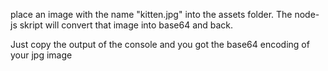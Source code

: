 place an image with the name "kitten.jpg" into the assets folder. The node-js skript will convert that image into base64 and back.

Just copy the output of the console and you got the base64 encoding of your jpg image